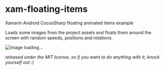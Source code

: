 # xam-floating-items
Xamarin Android CocosSharp floating animated items example

Loads some images from the project assets and floats them around the screen with random speeds, positions and rotations.

![image loading...](http://i.imgur.com/rC7IN5Z.gif)

_released under the MIT license, so if you want to do anything with it, knock yourself out :)_
